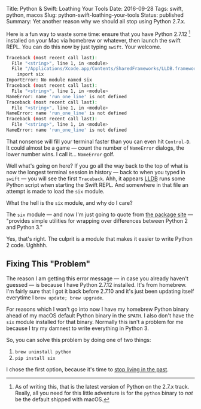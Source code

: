 Title: Python & Swift: Loathing Your Tools
Date: 2016-09-28
Tags: swift, python, macos
Slug: python-swift-loathing-your-tools
Status: published
Summary: Yet another reason why we should all stop using Python 2.7.x.

Here is a fun way to waste some time: ensure that you have Python 2.7.12 [^python] installed on your Mac via homebrew or whatever, then launch the swift REPL. You can do this now by just typing `swift`. Your welcome.

[^python]: As of writing this, that is the latest version of Python on the 2.7.x track. Really, all you need for this little adventure is for the `python` binary to *not* be the default shipped with macOS.

```bash
Traceback (most recent call last):
  File "<string>", line 1, in <module>
  File "/Applications/Xcode.app/Contents/SharedFrameworks/LLDB.framework/Resources/Python/lldb/__init__.py", line 98, in <module>
    import six
ImportError: No module named six
Traceback (most recent call last):
  File "<string>", line 1, in <module>
NameError: name 'run_one_line' is not defined
Traceback (most recent call last):
  File "<string>", line 1, in <module>
NameError: name 'run_one_line' is not defined
Traceback (most recent call last):
  File "<string>", line 1, in <module>
NameError: name 'run_one_line' is not defined
```

That nonsense will fill your terminal faster than you can even hit `Control-D`. It could almost be a game &mdash; count the number of `NameError` dialogs, the lower number wins. I call it... `NameError` golf.

Well what's going on here? If you go all the way back to the top of what is now the longest terminal session in history &mdash; back to when you typed in `swift` &mdash; you will see the first `Traceback`. Ahh, it appears [LLDB][lldb] runs some Python script when starting the Swift REPL. And somewhere in that file an attempt is made to load the `six` module.

What the hell is the `six` module, and why do I care?

The `six` module &mdash; and now I'm just going to quote from [the package site][six] &mdash; "provides simple utilities for wrapping over differences between Python 2 and Python 3."

Yes, that's right. The culprit is a module that makes it easier to write Python 2 code. Ughhhh.

## Fixing This "Problem"

The reason I am getting this error message &mdash; in case you already haven't guessed &mdash; is because I have Python 2.7.12 installed. It's from homebrew. I'm fairly sure that I got it back before 2.7.10 and it's just been updating itself everytime I `brew update; brew upgrade`.

For reasons which I won't go into now I have my homebrew Python binary ahead of my macOS default Python binary in the `$PATH`. I also don't have the `six` module installed for that binary. Normally this isn't a problem for me because I try my damnest to write everything in Python 3.

So, you can solve this problem by doing one of two things:

1. `brew uninstall python`
2. `pip install six`

I chose the first option, because it's time to [stop living in the past][py23].

[lldb]: http://lldb.llvm.org
[six]: http://pythonhosted.org/six/
[py23]: https://wiki.python.org/moin/Python2orPython3